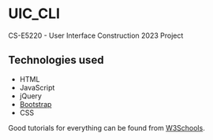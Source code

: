 # UIC_CLI
CS-E5220 - User Interface Construction 2023 Project

## Technologies used
- HTML
- JavaScript
- jQuery
- [Bootstrap](https://getbootstrap.com/docs/4.0/getting-started/introduction/)
- CSS

Good tutorials for everything can be found from [W3Schools](https://www.w3schools.com).
